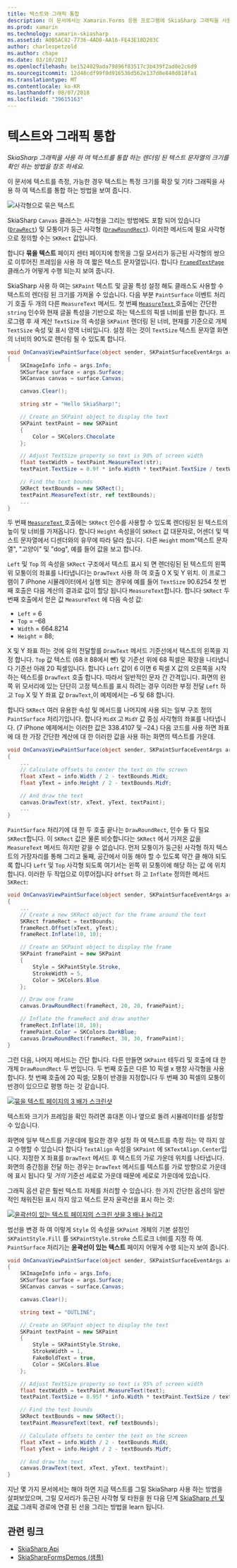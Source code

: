```yaml
---
title: 텍스트와 그래픽 통합
description: 이 문서에서는 Xamarin.Forms 응용 프로그램에 SkiaSharp 그래픽을 사용 하 여 텍스트를 통합 하는 렌더링 된 텍스트 문자열의 크기를 결정 하는 방법에 설명 하 고 샘플 코드를 사용 하 여이 보여 줍니다.
ms.prod: xamarin
ms.technology: xamarin-skiasharp
ms.assetid: A0B5AC82-7736-4AD8-AA16-FE43E18D203C
author: charlespetzold
ms.author: chape
ms.date: 03/10/2017
ms.openlocfilehash: be1524029ada79896f83517c3b439f2ad0e2c6d9
ms.sourcegitcommit: 12d48cdf99f0d916536d562e137d0e840d818fa1
ms.translationtype: MT
ms.contentlocale: ko-KR
ms.lasthandoff: 08/07/2018
ms.locfileid: "39615163"
---
```

# <a name="integrating-text-and-graphics"></a>텍스트와 그래픽 통합

_SkiaSharp 그래픽을 사용 하 여 텍스트를 통합 하는 렌더링 된 텍스트 문자열의 크기를 확인 하는 방법을 참조 하세요._

이 문서에 텍스트를 측정, 가능한 경우 텍스트는 특정 크기를 확장 및 기타 그래픽을 사용 하 여 텍스트를 통합 하는 방법을 보여 줍니다.

![](text-images/textandgraphicsexample.png "사각형으로 묶은 텍스트")

SkiaSharp `Canvas` 클래스는 사각형을 그리는 방법에도 포함 되어 있습니다 ([`DrawRect`](https://developer.xamarin.com/api/member/SkiaSharp.SKCanvas.DrawRect/p/SkiaSharp.SKRect/SkiaSharp.SKPaint/)) 및 모퉁이가 둥근 사각형 ([`DrawRoundRect`](https://developer.xamarin.com/api/member/SkiaSharp.SKCanvas.DrawRoundRect/p/SkiaSharp.SKRect/System.Single/System.Single/SkiaSharp.SKPaint/)). 이러한 메서드에 필요 사각형으로 정의할 수는 `SKRect` 값입니다.

합니다 **묶을 텍스트** 페이지 센터 페이지에 항목을 그릴 모서리가 둥근된 사각형의 쌍으로 이루어진 프레임을 사용 하 여 짧은 텍스트 문자열입니다. 합니다 [ `FramedTextPage` ](https://github.com/xamarin/xamarin-forms-samples/blob/master/SkiaSharpForms/Demos/Demos/SkiaSharpFormsDemos/Basics/FramedTextPage.cs) 클래스가 어떻게 수행 되는지 보여 줍니다.

SkiaSharp 사용 하 여는 `SKPaint` 텍스트 및 글꼴 특성 설정 해도 클래스도 사용할 수 텍스트의 렌더링 된 크기를 가져올 수 있습니다. 다음 부분 `PaintSurface` 이벤트 처리기 호출 두 개의 다른 `MeasureText` 메서드. 첫 번째 [ `MeasureText` ](https://developer.xamarin.com/api/member/SkiaSharp.SKPaint.MeasureText/p/System.String/) 호출에는 간단한 `string` 인수와 현재 글꼴 특성을 기반으로 하는 텍스트의 픽셀 너비를 반환 합니다. 프로그램 후 새 계산 `TextSize` 의 속성을 `SKPaint` 렌더링 된 너비, 현재를 기준으로 개체 `TextSize` 속성 및 표시 영역 너비입니다. 설정 하는 것이 `TextSize` 텍스트 문자열 화면의 너비의 90%로 렌더링 될 수 있도록 합니다.

```csharp
void OnCanvasViewPaintSurface(object sender, SKPaintSurfaceEventArgs args)
{
    SKImageInfo info = args.Info;
    SKSurface surface = args.Surface;
    SKCanvas canvas = surface.Canvas;

    canvas.Clear();

    string str = "Hello SkiaSharp!";

    // Create an SKPaint object to display the text
    SKPaint textPaint = new SKPaint
    {
        Color = SKColors.Chocolate
    };

    // Adjust TextSize property so text is 90% of screen width
    float textWidth = textPaint.MeasureText(str);
    textPaint.TextSize = 0.9f * info.Width * textPaint.TextSize / textWidth;

    // Find the text bounds
    SKRect textBounds = new SKRect();
    textPaint.MeasureText(str, ref textBounds);
    ...
}
```

두 번째 [ `MeasureText` ](https://developer.xamarin.com/api/member/SkiaSharp.SKPaint.MeasureText/p/System.String/SkiaSharp.SKRect@/) 호출에는 `SKRect` 인수를 사용할 수 있도록 렌더링된 된 텍스트의 높이 및 너비를 가져옵니다. 합니다 `Height` 속성을이 `SKRect` 값 대문자로, 어센더 및 텍스트 문자열에서 디센더와의 유무에 따라 달라 집니다. 다른 `Height` mom"텍스트 문자열", "고양이" 및 "dog", 예를 들어 값을 보고 합니다.

`Left` 및 `Top` 의 속성을 `SKRect` 구조에서 텍스트 표시 되 면 렌더링된 된 텍스트의 왼쪽 위 모퉁이의 좌표를 나타냅니다는 `DrawText` 사용 하 여 호출 0 X 및 Y 위치. 이 프로그램이 7 iPhone 시뮬레이터에서 실행 되는 경우에 예를 들어 `TextSize` 90.6254 첫 번째 호출은 다음 계산의 결과로 값이 할당 됩니다 `MeasureText`합니다. 합니다 `SKRect` 두 번째 호출에서 얻은 값 `MeasureText` 에 다음 속성 값:

- `Left` = 6
- `Top` = &ndash;68
- `Width` = 664.8214
- `Height` = 88;

X 및 Y 좌표 하는 것에 유의 전달할를 `DrawText` 메서드 기준선에서 텍스트의 왼쪽을 지정 합니다. `Top` 값 텍스트 (68 it 88에서 뺀) 및 기준선 위에 68 픽셀은 확장을 나타냅니다 기준선 아래 20 픽셀입니다. 합니다 `Left` 값이 6 이면 6 픽셀 X 값의 오른쪽을 시작 하는 텍스트를 `DrawText` 호출 합니다. 따라서 일반적인 문자 간 간격입니다. 화면의 왼쪽 위 모서리에 있는 단단히 고정 텍스트를 표시 하려는 경우 이러한 부정 전달 `Left` 하 고 `Top` X 및 Y 좌표 값 `DrawText`,이 예제에서는 &ndash;6 및 68 합니다.

합니다 `SKRect` 여러 유용한 속성 및 메서드를 나머지에 사용 되는 일부 구조 정의 `PaintSurface` 처리기입니다. 합니다 `MidX` 고 `MidY` 값 중심 사각형의 좌표를 나타냅니다. (7 iPhone 예제에서는 이러한 값은 338.4107 및 &ndash;24.) 다음 코드를 사용 하면 좌표에 대 한 가장 간단한 계산에 대 한 이러한 값을 사용 하는 화면의 텍스트를 가운데.

```csharp
void OnCanvasViewPaintSurface(object sender, SKPaintSurfaceEventArgs args)
{
    ...
    // Calculate offsets to center the text on the screen
    float xText = info.Width / 2 - textBounds.MidX;
    float yText = info.Height / 2 - textBounds.MidY;

    // And draw the text
    canvas.DrawText(str, xText, yText, textPaint);
    ...
}
```

`PaintSurface` 처리기에 대 한 두 호출 끝나는 `DrawRoundRect`, 인수 둘 다 필요 `SKRect`합니다. 이 `SKRect` 값은 물론 비슷합니다는 `SKRect` 에서 가져온 값을 `MeasureText` 메서드 하지만 같을 수 없습니다. 먼저 모퉁이가 둥근된 사각형 하지 텍스트의 가장자리를 통해 그리고 둘째, 공간에서 이동 해야 할 수 있도록 약간 클 해야 되도록 합니다 `Left` 및 `Top` 사각형 되도록 여기서는 왼쪽 위 모퉁이에 해당 하는 값 에 위치합니다. 이러한 두 작업으로 이루어집니다 `Offset` 하 고 `Inflate` 정의한 메서드 `SKRect`:

```csharp
void OnCanvasViewPaintSurface(object sender, SKPaintSurfaceEventArgs args)
{
    ...
    // Create a new SKRect object for the frame around the text
    SKRect frameRect = textBounds;
    frameRect.Offset(xText, yText);
    frameRect.Inflate(10, 10);

    // Create an SKPaint object to display the frame
    SKPaint framePaint = new SKPaint
    {
        Style = SKPaintStyle.Stroke,
        StrokeWidth = 5,
        Color = SKColors.Blue
    };

    // Draw one frame
    canvas.DrawRoundRect(frameRect, 20, 20, framePaint);

    // Inflate the frameRect and draw another
    frameRect.Inflate(10, 10);
    framePaint.Color = SKColors.DarkBlue;
    canvas.DrawRoundRect(frameRect, 30, 30, framePaint);
}
```

그런 다음, 나머지 메서드는 간단 합니다. 다른 만들면 `SKPaint` 테두리 및 호출에 대 한 개체 `DrawRoundRect` 두 번입니다. 두 번째 호출은 다른 10 픽셀 x 팽창 사각형을 사용 합니다. 첫 번째 호출에 20 픽셀; 모퉁이 반경을 지정합니다 두 번째 30 픽셀의 모퉁이 반경이 있으므로 평행 하는 것 같습니다.

 [![](text-images/framedtext-small.png "묶을 텍스트 페이지의 3 배가 스크린샷")](text-images/framedtext-large.png#lightbox "삼중 묶을 텍스트 페이지 스크린샷")

텍스트와 크기가 프레임을 확인 하려면 휴대폰 이나 옆으로 돌려 시뮬레이터를 설정할 수 있습니다.

화면에 일부 텍스트를 가운데에 필요한 경우 설정 하 여 텍스트를 측정 하는 약 하지 않고 수행할 수 있습니다 합니다 `TextAlign` 속성을 `SKPaint` 에 `SKTextAlign.Center`입니다. 지정한 X 좌표를 `DrawText` 메서드 후 텍스트의 가로 가운데 위치를 나타냅니다. 화면의 중간점을 전달 하는 경우는 `DrawText` 메서드를 텍스트를 가로 방향으로 가운데에 표시 됩니다 및 *거의* 기준선 세로로 가운데 때문에 세로로 가운데에 있습니다.

그래픽 옵션 같은 훨씬 텍스트 자체를 처리할 수 있습니다. 한 가지 간단한 옵션의 일반적인 채워진된 표시 하지 않고 텍스트 문자 윤곽선을 표시 하는 것:

[![](text-images/outlinedtext-small.png "윤곽선이 있는 텍스트 페이지의 스크린 샷을 3 배나 늘리고")](text-images/outlinedtext-large.png#lightbox "삼중 윤곽선이 있는 텍스트 페이지의 스크린 샷")

법선을 변경 하 여 이렇게 `Style` 의 속성을 `SKPaint` 개체의 기본 설정인 `SKPaintStyle.Fill` 를 `SKPaintStyle.Stroke` 스트로크 너비를 지정 하 여. `PaintSurface` 처리기는 **윤곽선이 있는 텍스트** 페이지 어떻게 수행 되는지 보여 줍니다.

```csharp
void OnCanvasViewPaintSurface(object sender, SKPaintSurfaceEventArgs args)
{
    SKImageInfo info = args.Info;
    SKSurface surface = args.Surface;
    SKCanvas canvas = surface.Canvas;

    canvas.Clear();

    string text = "OUTLINE";

    // Create an SKPaint object to display the text
    SKPaint textPaint = new SKPaint
    {
        Style = SKPaintStyle.Stroke,
        StrokeWidth = 1,
        FakeBoldText = true,
        Color = SKColors.Blue
    };

    // Adjust TextSize property so text is 95% of screen width
    float textWidth = textPaint.MeasureText(text);
    textPaint.TextSize = 0.95f * info.Width * textPaint.TextSize / textWidth;

    // Find the text bounds
    SKRect textBounds = new SKRect();
    textPaint.MeasureText(text, ref textBounds);

    // Calculate offsets to center the text on the screen
    float xText = info.Width / 2 - textBounds.MidX;
    float yText = info.Height / 2 - textBounds.MidY;

    // And draw the text
    canvas.DrawText(text, xText, yText, textPaint);
}
```

 지난 몇 가지 문서에서는 해야 하면 지금 텍스트를 그릴 SkiaSharp 사용 하는 방법을 살펴보았으며, 그릴 모서리가 둥근된 사각형 및 타원을 원 다음 단계 [SkiaSharp 선 및 경로](~/xamarin-forms/user-interface/graphics/skiasharp/paths/paths.md) 그래픽 경로에 연결 된 선을 그리는 방법을 learn 됩니다.


## <a name="related-links"></a>관련 링크

- [SkiaSharp Api](https://developer.xamarin.com/api/root/SkiaSharp/)
- [SkiaSharpFormsDemos (샘플)](https://developer.xamarin.com/samples/xamarin-forms/SkiaSharpForms/Demos/)
